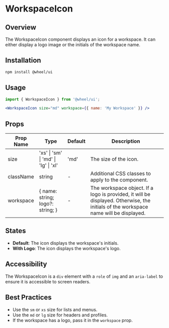 # WorkspaceIcon

## Overview
The WorkspaceIcon component displays an icon for a workspace. It can either display a logo image or the initials of the workspace name.

## Installation
```bash
npm install @wheel/ui
```

## Usage
```jsx
import { WorkspaceIcon } from '@wheel/ui';

<WorkspaceIcon size="md" workspace={{ name: 'My Workspace' }} />
```

## Props
| Prop Name | Type | Default | Description |
|---|---|---|---|
| size | 'xs' \| 'sm' \| 'md' \| 'lg' \| 'xl' | 'md' | The size of the icon. |
| className | string | - | Additional CSS classes to apply to the component. |
| workspace | { name: string; logo?: string; } | - | The workspace object. If a logo is provided, it will be displayed. Otherwise, the initials of the workspace name will be displayed. |

## States
- **Default**: The icon displays the workspace's initials.
- **With Logo**: The icon displays the workspace's logo.

## Accessibility
The WorkspaceIcon is a `div` element with a `role` of `img` and an `aria-label` to ensure it is accessible to screen readers.

## Best Practices
- Use the `sm` or `xs` size for lists and menus.
- Use the `md` or `lg` size for headers and profiles.
- If the workspace has a logo, pass it in the `workspace` prop.

